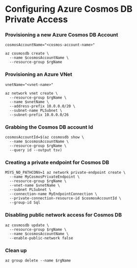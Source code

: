 # Configuring Azure Cosmos DB Private Access


### Provisioning a new Azure Cosmos DB Account
```
cosmosAccountName="<cosmos-account-name>"

az cosmosdb create \
  --name $cosmosAccountName \
  --resource-group $rgName
```

### Provisioning an Azure VNet
```
vnetName="<vnet-name>"

az network vnet create \
  --resource-group $rgName \
  --name $vnetName \
  --address-prefix 10.0.0.0/20 \
  --subnet-name PLSubnet \
  --subnet-prefix 10.0.0.0/26
```

### Grabbing the Cosmos DB account Id
```
cosmosAccountId=$(az cosmosdb show \
  --name $cosmosAccountName \
  --resource-group $rgName \
  --query id --output tsv)
```

### Creating a private endpoint for Cosmos DB
```
MSYS_NO_PATHCONV=1 az network private-endpoint create \
  --name MyCosmosPrivateEndpoint \
  --resource-group $rgName \
  --vnet-name $vnetName \
  --subnet PLSubnet \
  --connection-name MyEndpointConnection \
  --private-connection-resource-id $cosmosAccountId \
  --group-id Sql
```

### Disabling public network access for Cosmos DB
```
az cosmosdb update \
  --resource-group $rgName \
  --name $cosmosAccountName \
  --enable-public-network false
```

### Clean up
```
az group delete --name $rgName
```